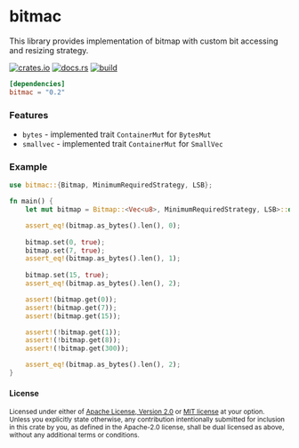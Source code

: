 # bitmac
This library provides implementation of bitmap with custom bit accessing and resizing strategy.

[<img alt="crates.io" src="https://img.shields.io/crates/v/bitmac?style=flat-square">](https://crates.io/crates/bitmac)
[<img alt="docs.rs" src="https://img.shields.io/docsrs/bitmac?style=flat-square">](https://docs.rs/bitmac)
[<img alt="build" src="https://img.shields.io/github/workflow/status/LazyMechanic/bitmac/Rust?style=flat-square">](https://github.com/LazyMechanic/bitmac/actions)

```toml
[dependencies]
bitmac = "0.2"
```

### Features
- `bytes` - implemented trait `ContainerMut` for `BytesMut`
- `smallvec` - implemented trait `ContainerMut` for `SmallVec`

### Example
```rust
use bitmac::{Bitmap, MinimumRequiredStrategy, LSB};

fn main() {
    let mut bitmap = Bitmap::<Vec<u8>, MinimumRequiredStrategy, LSB>::default();

    assert_eq!(bitmap.as_bytes().len(), 0);
    
    bitmap.set(0, true);
    bitmap.set(7, true);
    assert_eq!(bitmap.as_bytes().len(), 1);
    
    bitmap.set(15, true);
    assert_eq!(bitmap.as_bytes().len(), 2);

    assert!(bitmap.get(0));
    assert!(bitmap.get(7));
    assert!(bitmap.get(15));

    assert!(!bitmap.get(1));
    assert!(!bitmap.get(8));
    assert!(!bitmap.get(300));

    assert_eq!(bitmap.as_bytes().len(), 2);
}
```

#### License

<sup>
Licensed under either of <a href="LICENSE-APACHE">Apache License, Version
2.0</a> or <a href="LICENSE-MIT">MIT license</a> at your option.
</sup>

<br>

<sub>
Unless you explicitly state otherwise, any contribution intentionally submitted
for inclusion in this crate by you, as defined in the Apache-2.0 license, shall
be dual licensed as above, without any additional terms or conditions.
</sub>